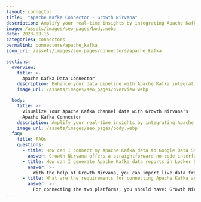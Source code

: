 ```yaml
---
layout: connector
title:  "Apache Kafka Connector - Growth Nirvana"
description: Amplify your real-time insights by integrating Apache Kafka with Looker Studio's analytical capabilities.
image: /assets/images/seo_pages/body.webp
date: 2023-08-16
categories: connectors
permalink: connectors/apache_kafka
icon_url: /assets/images/seo_pages/connectors/apache_kafka

sections:
  overview:
    title: >-
      Apache Kafka Data Connector
    description: Enhance your data pipeline with Apache Kafka integration. Seamlessly channel real-time data streams from Apache Kafka into Looker Studio's analytical engine, empowering you with immediate insights for informed decision-making.
    image_url: /assets/images/seo_pages/overview.webp

  body:
    title: >-
      Visualize Your Apache Kafka channel data with Growth Nirvana's
      Apache Kafka Connector
    description: Amplify your real-time insights by integrating Apache Kafka with Looker Studio's analytical capabilities.
    image_url: /assets/images/seo_pages/body.webp
  faq:
    title: FAQs
    questions:
      - title: How can I connect my Apache Kafka data to Google Data Studio/Looker Studio?
        answer: Growth Nirvana offers a straightforward no-code interface to connect to Apache Kafka data sources.
      - title: How can I generate Apache Kafka data reports in Looker Studio?
        answer: >-
          With the help of Growth Nirvana, you can import live data from Apache Kafka into Looker Studio. These data can be viewed in charts, tables, and dashboards to generate branded reports that can be shared instantly.
      - title: What are the requirements for connecting Apache Kafka and Looker Studio?
        answer: >-
          For connecting the two platforms, you should have: Growth Nirvana Account and Apache Kafka Ads Account
---
```

